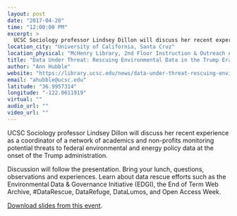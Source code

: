 ```yaml
---
layout: post
date: "2017-04-20"
time: "12:00:00 PM"
excerpt: >
  UCSC Sociology professor Lindsey Dillon will discuss her recent experience as a coordinator of a network of academics and non-profits ...
location_city: "University of California, Santa Cruz"
location_physical: "McHenry Library, 2nd Floor Instruction & Outreach Alcove"
title: "Data Under Threat: Rescuing Environmental Data in the Trump Era"
author: "Ann Hubble"
website: "https://library.ucsc.edu/news/data-under-threat-rescuing-environmental-data-in-the-trump-era"
email: "ahubble@ucsc.edu"
latitude: "36.9957314"
longitude: "-122.0611919"
virtual: ""
audio_url: ""
video_url: ""
---
```


UCSC Sociology professor Lindsey Dillon will discuss her recent experience as a coordinator of a network of academics and non-profits monitoring potential threats to federal environmental and energy policy data at the onset of the Trump administration.

Discussion will follow the presentation. Bring your lunch, questions, observations and experiences. Learn about data rescue efforts such as the Environmental Data & Governance Initiative (EDGI), the End of Term Web Archive, #DataRescue, DataRefuge, DataLumos, and Open Access Week.

[Download slides from this event](https://github.com/endangereddataweek/resources/raw/master/slide-decks/EnvironmentalDataActivismUnderTheTrumpAdministration-UCSC.pptx).
